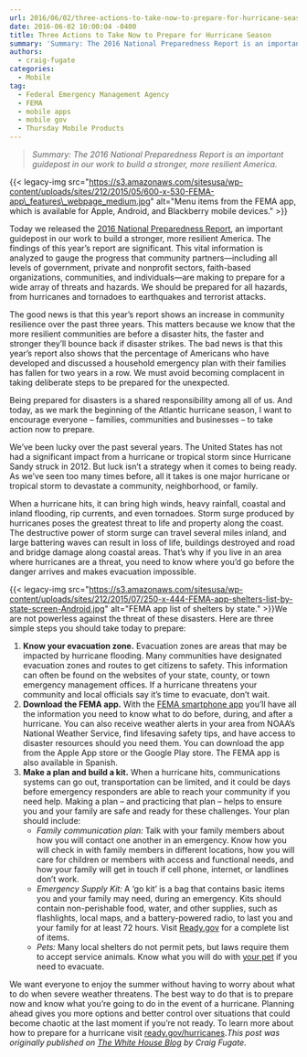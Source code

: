 ```yaml
---
url: 2016/06/02/three-actions-to-take-now-to-prepare-for-hurricane-season.md
date: 2016-06-02 10:00:04 -0400
title: Three Actions to Take Now to Prepare for Hurricane Season
summary: 'Summary: The 2016 National Preparedness Report is an important guidepost in our work to build a stronger, more resilient America. Today we released the 2016 National Preparedness Report, an important guidepost in our work to build'
authors:
  - craig-fugate
categories:
  - Mobile
tag:
  - Federal Emergency Management Agency
  - FEMA
  - mobile apps
  - mobile gov
  - Thursday Mobile Products
---
```


> _Summary: The 2016 National Preparedness Report is an important guidepost in our work to build a stronger, more resilient America._

{{< legacy-img src="https://s3.amazonaws.com/sitesusa/wp-content/uploads/sites/212/2015/05/600-x-530-FEMA-app\_features\_webpage_medium.jpg" alt="Menu items from the FEMA app, which is available for Apple, Android, and Blackberry mobile devices." >}}

Today we released the [2016 National Preparedness Report](https://www.fema.gov/national-preparedness-report), an important guidepost in our work to build a stronger, more resilient America. The findings of this year’s report are significant. This vital information is analyzed to gauge the progress that community partners—including all levels of government, private and nonprofit sectors, faith-based organizations, communities, and individuals—are making to prepare for a wide array of threats and hazards.  We should be prepared for all hazards, from hurricanes and tornadoes to earthquakes and terrorist attacks.

The good news is that this year’s report shows an increase in community resilience over the past three years. This matters because we know that the more resilient communities are before a disaster hits, the faster and stronger they’ll bounce back if disaster strikes. The bad news is that this year’s report also shows that the percentage of Americans who have developed and discussed a household emergency plan with their families has fallen for two years in a row. We must avoid becoming complacent in taking deliberate steps to be prepared for the unexpected.

Being prepared for disasters is a shared responsibility among all of us. And today, as we mark the beginning of the Atlantic hurricane season, I want to encourage everyone – families, communities and businesses &#8211; to take action now to prepare.

We’ve been lucky over the past several years. The United States has not had a significant impact from a hurricane or tropical storm since Hurricane Sandy struck in 2012.  But luck isn’t a strategy when it comes to being ready. As we’ve seen too many times before, all it takes is one major hurricane or tropical storm to devastate a community, neighborhood, or family.

When a hurricane hits, it can bring high winds, heavy rainfall, coastal and inland flooding, rip currents, and even tornadoes. Storm surge produced by hurricanes poses the greatest threat to life and property along the coast. The destructive power of storm surge can travel several miles inland, and large battering waves can result in loss of life, buildings destroyed and road and bridge damage along coastal areas. That’s why if you live in an area where hurricanes are a threat, you need to know where you’d go before the danger arrives and makes evacuation impossible.

{{< legacy-img src="https://s3.amazonaws.com/sitesusa/wp-content/uploads/sites/212/2015/07/250-x-444-FEMA-app-shelters-list-by-state-screen-Android.jpg" alt="FEMA app list of shelters by state." >}}We are not powerless against the threat of these disasters. Here are three simple steps you should take today to prepare:

  1. **Know your evacuation zone.**  Evacuation zones are areas that may be impacted by hurricane flooding. Many communities have designated evacuation zones and routes to get citizens to safety. This information can often be found on the websites of your state, county, or town emergency management offices. If a hurricane threatens your community and local officials say it&#8217;s time to evacuate, don&#8217;t wait.
  2. **Download the FEMA app.** With the <a href="https://www.fema.gov/mobile-app" target="_blank">FEMA smartphone app</a> you’ll have all the information you need to know what to do before, during, and after a hurricane. You can also receive weather alerts in your area from NOAA’s National Weather Service, find lifesaving safety tips, and have access to disaster resources should you need them. You can download the app from the Apple App store or the Google Play store. The FEMA app is also available in Spanish.
  3. **Make a plan and build a kit.** When a hurricane hits, communications systems can go out, transportation can be limited, and it could be days before emergency responders are able to reach your community if you need help. Making a plan &#8211; and practicing that plan &#8211; helps to ensure you and your family are safe and ready for these challenges. Your plan should include: 
      * _Family communication plan:_ Talk with your family members about how you will contact one another in an emergency. Know how you will check in with family members in different locations, how you will care for children or members with access and functional needs, and how your family will get in touch if cell phone, internet, or landlines don’t work.
      * _Emergency Supply Kit:_ A ‘go kit’ is a bag that contains basic items you and your family may need, during an emergency. Kits should contain non-perishable food, water, and other supplies, such as flashlights, local maps, and a battery-powered radio, to last you and your family for at least 72 hours. Visit [Ready.gov](http://www.fema.gov/media-library/assets/documents/34326) for a complete list of items.
      * _Pets:_ Many local shelters do not permit pets, but laws require them to accept service animals. Know what you will do with [your pet](https://www.youtube.com/watch?v=jMtY_qhMne4) if you need to evacuate.

We want everyone to enjoy the summer without having to worry about what to do when severe weather threatens. The best way to do that is to prepare now and know what you’re going to do in the event of a hurricane. Planning ahead gives you more options and better control over situations that could become chaotic at the last moment if you’re not ready. To learn more about how to prepare for a hurricane visit [ready.gov/hurricanes](https://www.ready.gov/hurricanes)._This post was originally published on [The White House Blog](https://www.whitehouse.gov/blog) by Craig Fugate._